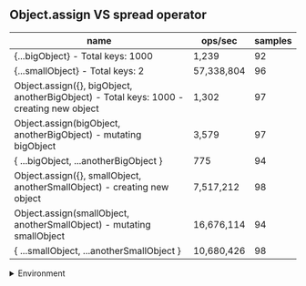 ## Object.assign VS spread operator

|name|ops/sec|samples|
|-|-|-|
|{...bigObject} - Total keys: 1000|1,239|92|
|{...smallObject} - Total keys: 2|57,338,804|96|
|Object.assign({}, bigObject, anotherBigObject) - Total keys: 1000 - creating new object|1,302|97|
|Object.assign(bigObject, anotherBigObject) - mutating bigObject|3,579|97|
|{ ...bigObject, ...anotherBigObject }|775|94|
|Object.assign({}, smallObject, anotherSmallObject) - creating new object|7,517,212|98|
|Object.assign(smallObject, anotherSmallObject) - mutating smallObject|16,676,114|94|
|{ ...smallObject, ...anotherSmallObject }|10,680,426|98|


<details>
<summary>Environment</summary>

* __Machine:__ linux x64 | 2 vCPUs | 6.8GB Mem
* __Run:__ Tue Oct 24 2023 17:40:35 GMT+0000 (Coordinated Universal Time)
</details>

<!--
{"environment":{"platform":"linux","arch":"x64","cpus":2,"totalMemory":6.759746551513672},"benchmarks":[{"name":"{...bigObject} - Total keys: 1000","opsSec":1239.1513297988865,"samples":5},{"name":"{...smallObject} - Total keys: 2","opsSec":57338804.04249369,"samples":6},{"name":"Object.assign({}, bigObject, anotherBigObject) - Total keys: 1000 - creating new object","opsSec":1302.3793863937856,"samples":3},{"name":"Object.assign(bigObject, anotherBigObject) - mutating bigObject","opsSec":3578.724957451628,"samples":3},{"name":"{ ...bigObject, ...anotherBigObject }","opsSec":775.2014467394923,"samples":2},{"name":"Object.assign({}, smallObject, anotherSmallObject) - creating new object","opsSec":7517212.227391942,"samples":6},{"name":"Object.assign(smallObject, anotherSmallObject) - mutating smallObject","opsSec":16676113.951445565,"samples":5},{"name":"{ ...smallObject, ...anotherSmallObject }","opsSec":10680426.476305893,"samples":5}]}-->
